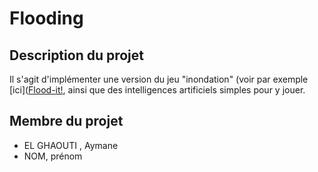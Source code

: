 # Flooding

## Description du projet

Il s'agit d'implémenter une version du jeu "inondation" (voir par exemple [ici]([Flood-it!](https://unixpapa.com/floodit), ainsi que des intelligences artificiels simples pour y jouer. 

## Membre du projet

- EL GHAOUTI , Aymane
- NOM, prénom 
